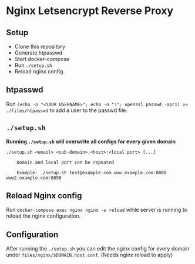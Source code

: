 # Nginx Letsencrypt Reverse Proxy

## Setup

- Clone this repository
- Generate htpasswd
- Start docker-compose
- Run `./setup.sh`
- Reload nginx config

## htpasswd

Run `(echo -n "<YOUR_USERNAME>"; echo -n ":"; openssl passwd -apr1) >> ./files/htpasswd` to add a user to the passwd file.

## `./setup.sh`

**Running `./setup.sh` will overwrite all configs for every given domain**

```
./setup.sh <email> <sub-domain>.<host>:<local port> [...]

    Domain and local port can be repeated

    Example: ./setup.sh test@example.com www.example.com:8080 www2.example.com:8090
```

## Reload Nginx config

Run `docker-compose exec nginx nginx -s reload` while server is running to reload the nginx configuration.

## Configuration

After running the `./setup.sh` you can edit the nginx config for every domain under `files/nginx/$DOMAIN.host.conf`. (Needs nginx reload to apply)

